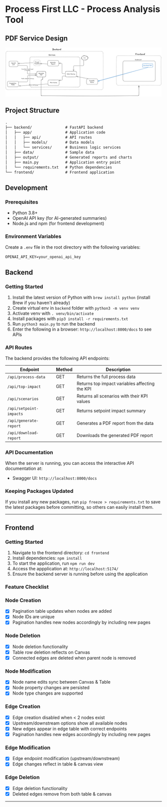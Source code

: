 # Process First LLC - Process Analysis Tool

## PDF Service Design

![System Design](SysDesign.png)

## Project Structure
```
.
├── backend/               # FastAPI backend
│   ├── app/               # Application code
│   │   ├── api/           # API routes
│   │   ├── models/        # Data models
│   │   └── services/      # Business logic services
│   ├── data/              # Sample data
│   ├── output/            # Generated reports and charts
│   ├── main.py            # Application entry point
│   └── requirements.txt   # Python dependencies
└── frontend/              # Frontend application
```

## Development
### Prerequisites
- Python 3.8+
- OpenAI API key (for AI-generated summaries)
- Node.js and npm (for frontend development)

### Environment Variables
Create a `.env` file in the root directory with the following variables:
```
OPENAI_API_KEY=your_openai_api_key
```

## Backend

### Getting Started
1. Install the latest version of Python with `brew install python` (install Brew if you haven't already)
2. Create virtual env in `backend` folder with `python3 -m venv venv`
3. Activate venv with `. venv/bin/activate`
4. Install packages with `pip3 install -r requirements.txt`
5. Run `python3 main.py` to run the backend
6. Enter the following in a browser: `http://localhost:8000/docs` to see APIs

### API Routes
The backend provides the following API endpoints:

| Endpoint | Method | Description |
|----------|--------|-------------|
| `/api/process-data` | GET | Returns the full process data |
| `/api/top-impact` | GET | Returns top impact variables affecting the KPI |
| `/api/scenarios` | GET | Returns all scenarios with their KPI values |
| `/api/setpoint-impacts` | GET | Returns setpoint impact summary |
| `/api/generate-report` | GET | Generates a PDF report from the data |
| `/api/download-report` | GET | Downloads the generated PDF report |

### API Documentation

When the server is running, you can access the interactive API documentation at:
- Swagger UI: `http://localhost:8000/docs`

### Keeping Packages Updated
If you install any new packages, run `pip freeze > requirements.txt` to save the latest packages before committing, so others can easily install them.

---

## Frontend
### Getting Started
1. Navigate to the frontend directory: `cd frontend`
2. Install dependencies: `npm install`
3. To start the application, run `npm run dev`
4. Access the appplication at: `http://localhost:5174/`
5. Ensure the backend server is running before using the application

### Feature Checklist

### Node Creation
- [x] Pagination table updates when nodes are added
- [x] Node IDs are unique
- [x] Pagination handles new nodes accordingly by including new pages

### Node Deletion
- [x] Node deletion functionality
- [x] Table row deletion reflects on Canvas
- [x] Connected edges are deleted when parent node is removed

### Node Modification
- [x] Node name edits sync between Canvas & Table
- [x] Node property changes are persisted
- [x] Node type changes are supported

### Edge Creation
- [x] Edge creation disabled when < 2 nodes exist
- [x] Upstream/downstream options show all available nodes
- [x] New edges appear in edge table with correct endpoints
- [x] Pagination handles new edges accordingly by including new pages

### Edge Modification
- [x] Edge endpoint modification (upstream/downstream)
- [x] Edge changes reflect in table & canvas view

### Edge Deletion
- [x] Edge deletion functionality
- [x] Deleted edges remove from both table & canvas

---
